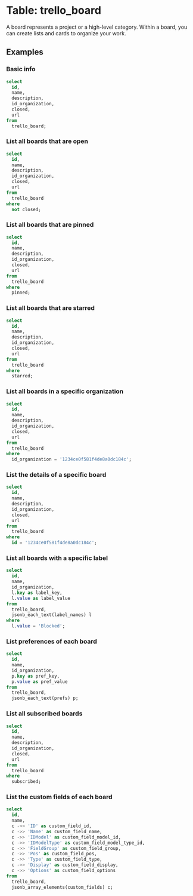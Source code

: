 # Table: trello_board

A board represents a project or a high-level category. Within a board, you can create lists and cards to organize your work.

## Examples

### Basic info

```sql
select
  id,
  name,
  description,
  id_organization,
  closed,
  url
from
  trello_board;
```

### List all boards that are open

```sql
select
  id,
  name,
  description,
  id_organization,
  closed,
  url
from
  trello_board
where
  not closed;
```

### List all boards that are pinned

```sql
select
  id,
  name,
  description,
  id_organization,
  closed,
  url
from
  trello_board
where
  pinned;
```

### List all boards that are starred

```sql
select
  id,
  name,
  description,
  id_organization,
  closed,
  url
from
  trello_board
where
  starred;
```

### List all boards in a specific organization

```sql
select
  id,
  name,
  description,
  id_organization,
  closed,
  url
from
  trello_board
where
  id_organization = '1234ce0f581f4de8a0dc184c';
```

### List the details of a specific board

```sql
select
  id,
  name,
  description,
  id_organization,
  closed,
  url
from
  trello_board
where
  id = '1234ce0f581f4de8a0dc184c';
```

### List all boards with a specific label

```sql
select
  id,
  name,
  id_organization,
  l.key as label_key,
  l.value as label_value
from
  trello_board,
  jsonb_each_text(label_names) l
where
  l.value = 'Blocked';
```

### List preferences of each board

```sql
select
  id,
  name,
  id_organization,
  p.key as pref_key,
  p.value as pref_value
from
  trello_board,
  jsonb_each_text(prefs) p;
```

### List all subscribed boards

```sql
select
  id,
  name,
  description,
  id_organization,
  closed,
  url
from
  trello_board
where
  subscribed;
```

### List the custom fields of each board

```sql
select
  id,
  name,
  c ->> 'ID' as custom_field_id,
  c ->> 'Name' as custom_field_name,
  c ->> 'IDModel' as custom_field_model_id,
  c ->> 'IDModelType' as custom_field_model_type_id,
  c ->> 'FieldGroup' as custom_field_group,
  c ->> 'Pos' as custom_field_pos,
  c ->> 'Type' as custom_field_type,
  c ->> 'Display' as custom_field_display,
  c ->> 'Options' as custom_field_options
from
  trello_board,
  jsonb_array_elements(custom_fields) c;
```